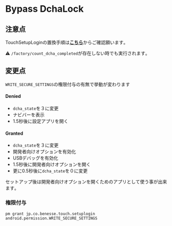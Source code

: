 # Bypass DchaLock

## 注意点
TouchSetupLoginの置換手順は[**こちら**](https://github.com/mouseos/Cpad_dcha_3_changer/blob/main/README.md#%E6%BA%96%E5%82%99 "mouseos/Cpad_dcha_3_changer")からご確認願います｡

:warning: `/factory/count_dcha_completed`が存在しない時でも実行されます｡<br>

## 変更点
`WRITE_SECURE_SETTINGS`の権限付与の有無で挙動が変わります
#### Denied
- `dcha_state`を３に変更
- ナビバーを表示
- 1.5秒後に設定アプリを開く
#### Granted
- `dcha_state`を３に変更
- 開発者向けオプションを有効化
- USBデバッグを有効化
- 1.5秒後に開発者向けオプションを開く
- 更に0.5秒後に`dcha_state`を０に変更

セットアップ後は開発者向けオプションを開くためのアプリとして使う事が出来ます｡

### 権限付与
```
pm grant jp.co.benesse.touch.setuplogin android.permission.WRITE_SECURE_SETTINGS
```